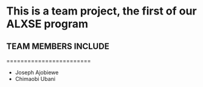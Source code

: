 # This is a team project, the first of our ALXSE program

## TEAM MEMBERS INCLUDE
========================

- Joseph Ajobiewe
- Chimaobi Ubani
